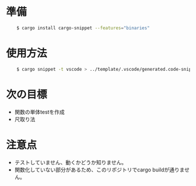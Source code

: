 # 準備

``` bash
    $ cargo install cargo-snippet --features="binaries"
```

# 使用方法

``` bash
    $ cargo snippet -t vscode > ../template/.vscode/generated.code-snippets
```

# 次の目標
* 関数の単体testを作成
* 尺取り法

# 注意点
* テストしていません、動くかどうか知りません。
* 関数化していない部分があるため、このリポジトリでcargo buildが通りません。